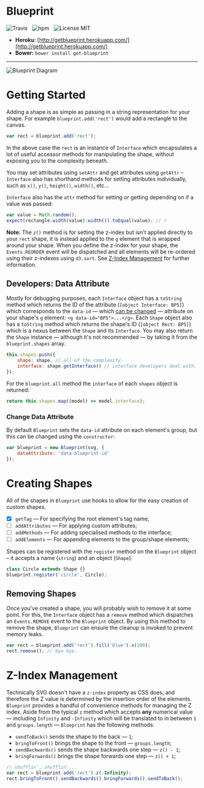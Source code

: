 # Blueprint

![Travis](http://img.shields.io/travis/Wildhoney/Blueprint.svg?style=flat)
&nbsp;
![npm](http://img.shields.io/npm/v/get-blueprint.svg?style=flat)
&nbsp;
![License MIT](http://img.shields.io/badge/License-MIT-lightgrey.svg?style=flat)

* **Heroku**: [http://getblueprint.herokuapp.com/](http://getblueprint.herokuapp.com/)
* **Bower:** `bower install get-blueprint`

---

![Blueprint Diagram](http://i.imgur.com/Kc1iqli.png)

# Getting Started

Adding a shape is as simple as passing in a string representation for your shape. For example `blueprint.add('rect')` would add a rectangle to the canvas.

```javascript
var rect = blueprint.add('rect');
```

In the above case the `rect` is an instance of `Interface` which encapsulates a lot of useful accessor methods for manipulating the shape, without exposing you to the complexity beneath.

You may set attributes using `setAttr` and get attributes using `getAttr` &ndash; `Interface` also has shorthand methods for setting attributes individually, such as `x()`, `y()`, `height()`, `width()`, etc...

`Interface` also has the `attr` method for setting or getting depending on if a value was passed:

```javascript
var value = Math.random();
expect(rectangle.width(value).width()).toEqual(value); // √
```

**Note:** The `z()` method is for setting the z-index but isn't applied directly to your `rect` shape, it is instead applied to the `g` element that is wrapped around your shape. When you define the z-index for your shape, the `Events.REORDER` event will be dispatched and all elements will be re-ordered using their z-indexes using `d3.sort`. See [Z-Index Management](#z-index-management) for further information.

## Developers: Data Attribute

Mostly for debugging purposes, each `Interface` object has a `toString` method which returns the ID of the attribute (`[object Interface: BP5]`) which corresponds to the `data-id` &mdash; which [can be changed](#change-data-attribute) &mdash; attribute on your shape's `g` element: `<g data-id="BP5">...</g>`. Each `Shape` object also has a `toString` method which returns the shape's ID (`[object Rect: BP5]`) which is a nexus between the `Shape` and its `Interface`. You may also return the `Shape` instance &mdash; although it's not recommended &mdash; by taking it from the `blueprint.shapes` array.

```javascript
this.shapes.push({
    shape: shape, // all of the complexity.
    interface: shape.getInterface() // interface developers deal with.
});
```

For the `blueprint.all` method the `interface` of each `shapes` object is returned:

```javascript
return this.shapes.map((model) => model.interface);
```

### Change Data Attribute

By default `Blueprint` sets the `data-id` attribute on each element's group, but this can be changed using the `constructor`:

```javascript
var blueprint = new Blueprint(svg, {
    dataAttribute: 'data-blueprint-id'
});
```

# Creating Shapes

All of the shapes in `Blueprint` use hooks to allow for the easy creation of custom shapes.

- [x] `getTag` &mdash; For specifying the root element's tag name;
- [ ] `addAttributes` &mdash; For applying custom attributes;
- [ ] `addMethods` &mdash; For adding specialised methods to the interface;
- [ ] `addElements` &mdash; For appending elements to the group/shape elements;

Shapes can be registered with the `register` method on the `Blueprint` object &ndash; it accepts a name (`string`) and an object (`Shape`).

```javascript
class Circle extends Shape {}
blueprint.register('circle', Circle);
```

## Removing Shapes

Once you've created a shape, you will probably wish to remove it at some point. For this, the `Interface` object has a `remove` method which dispatches an `Events.REMOVE` event to the `Blueprint` object. By using this method to remove the shape, `Blueprint` can ensure the cleanup is invoked to prevent memory leaks.

```javascript
var rect = blueprint.add('rect').fill('blue').x(100);
rect.remove(); // bye bye.
```

# Z-Index Management

Technically SVG doesn't have a `z-index` property as CSS does, and therefore the Z value is determined by the insertion order of the elements. `Blueprint` provides a handful of convenience methods for managing the Z index. Aside from the typical `z` method which accepts **any** numerical value &mdash; including `Infinity` and `-Infinity` which will be translated to in between `1` and `groups.length` &mdash; `Blueprint` has the following methods:

- `sendToBack()` sends the shape to the back &mdash; `1`;
- `bringToFront()` brings the shape to the front &mdash; `groups.length`;
- `sendBackwards()` sends the shape backwards one step &mdash; `z() - 1`;
- `bringForwards()` brings the shape forwards one step &mdash; `z() + 1`;

```javascript
// shufflin', shufflin'...
var rect = blueprint.add('rect').z(-Infinity);
rect.bringToFront().sendBackwards().bringForwards().sendToBack();
```